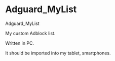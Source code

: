 # Adguard_MyList
Adguard_MyList

My custom Adblock list.

Written in PC.

It should be imported into my tablet, smartphones.
